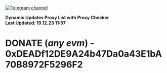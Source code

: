 [![Telegram channel](https://img.shields.io/endpoint?url=https://runkit.io/damiankrawczyk/telegram-badge/branches/master?url=https://t.me/n4z4v0d)](https://t.me/n4z4v0d) 

**Dynamic Updates Proxy List with Proxy Checker**  
**Last Updated: 19.12.23 11:57**

# DONATE (_any evm_) - 0xDEADf12DE9A24b47Da0a43E1bA70B8972F5296F2
